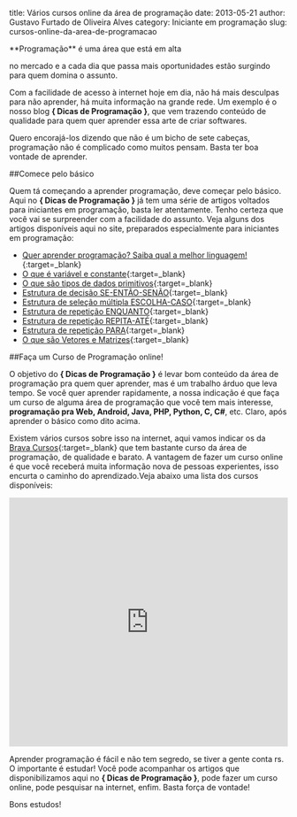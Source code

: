 title: Vários cursos online da área de programação
date: 2013-05-21
author: Gustavo Furtado de Oliveira Alves
category: Iniciante em programação
slug: cursos-online-da-area-de-programacao

<!-- BANNER BRAVA CURSOS -->**Programação** é uma área que está em alta
no mercado e a cada dia que passa mais oportunidades estão surgindo para
quem domina o assunto.

Com a facilidade de acesso à internet hoje em
dia, não há mais desculpas para não aprender, há muita informação na
grande rede. Um exemplo é o nosso blog **{ Dicas de Programação }**, que
vem trazendo conteúdo de qualidade para quem quer aprender essa arte de
criar softwares.

Quero encorajá-los dizendo que não é um bicho de sete
cabeças, programação não é complicado como muitos pensam. Basta ter boa
vontade de aprender.

##Comece pelo básico

Quem tá começando a aprender programação, deve começar pelo básico. Aqui
no **{ Dicas de Programação }** já tem uma série de artigos voltados
para iniciantes em programação, basta ler atentamente. Tenho certeza que
você vai se surpreender com a facilidade do assunto. Veja alguns dos
artigos disponíveis aqui no site, preparados especialmente para
iniciantes em programação:

-   [Quer aprender programação? Saiba qual a melhor
    linguagem!](http://www.dicasdeprogramacao.com.br/linguagem-de-programacao-para-iniciantes/ "Quer aprender programação? Saiba qual a melhor linguagem!"){:target=\_blank}
-   [O que é variável e
    constante](http://www.dicasdeprogramacao.com.br/o-que-e-variavel-e-constante/ "O que é variável e constante?"){:target=\_blank}
-   [O que são tipos de dados
    primitivos](http://www.dicasdeprogramacao.com.br/tipos-de-dados-primitivos/ "O que são tipos de dados primitivos?"){:target=\_blank}
-   [Estrutura de decisão
    SE-ENTÃO-SENÃO](http://www.dicasdeprogramacao.com.br/estrutura-de-decisao-se-entao-senao/ "Estrutura de decisão SE-ENTÃO-SENÃO"){:target=\_blank}
-   [Estrutura de seleção múltipla
    ESCOLHA-CASO](http://www.dicasdeprogramacao.com.br/estrutura-de-selecao-multipla-escolha-caso/ "Estrutura de seleção multipla ESCOLHA-CASO"){:target=\_blank}
-   [Estrutura de repetição
    ENQUANTO](http://www.dicasdeprogramacao.com.br/estrutura-de-repeticao-enquanto/ "Estrutura de repetição ENQUANTO"){:target=\_blank}
-   [Estrutura de repetição
    REPITA-ATÉ](http://www.dicasdeprogramacao.com.br/estrutura-de-repeticao-repita-ate/ "Estrutura de repetição REPITA-ATÉ"){:target=\_blank}
-   [Estrutura de repetição
    PARA](http://www.dicasdeprogramacao.com.br/estrutura-de-repeticao-para/ "Estrutura de repetição PARA"){:target=\_blank}
-   [O que são Vetores e
    Matrizes](http://www.dicasdeprogramacao.com.br/o-que-sao-vetores-e-matrizes-arrays/ "O que são Vetores e Matrizes (arrays)"){:target=\_blank}

##Faça um Curso de Programação online!

O objetivo do **{ Dicas de Programação }** é levar bom conteúdo da área
de programação pra quem quer aprender, mas é um trabalho árduo que leva
tempo. Se você quer aprender rapidamente, a nossa indicação é que faça
um curso de alguma área de programação que você tem mais interesse,
**programação pra Web, Android, Java, PHP, Python, C, C\#**, etc. Claro,
após aprender o básico como dito acima.

Existem vários cursos sobre isso na internet, aqui vamos indicar os da [Brava
Cursos](http://afiliado.bravacursos.com.br/3562/curso/ "Brava Cursos"){:target=\_blank} que
tem bastante curso da área de programação, de qualidade e barato. A
vantagem de fazer um curso online é que você receberá muita informação
nova de pessoas experientes, isso encurta o caminho do aprendizado.Veja
abaixo uma lista dos cursos disponíveis:

<iframe width="100%" height="450" frameborder="0" src="http://bravacursos.com.br/banner/listaCursosInteligente.php?af=3562&amp;cat=30&amp;cat=30"></iframe>
<!-- FIM -->

Aprender programação é fácil e não tem segredo, se tiver a gente conta
rs. O importante é estudar! Você pode acompanhar os artigos que
disponibilizamos aqui no **{ Dicas de Programação }**, pode fazer um
curso online, pode pesquisar na internet, enfim. Basta força de vontade!

Bons estudos!
